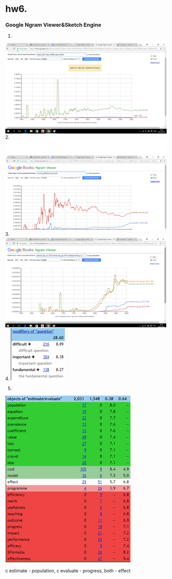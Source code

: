# hw6.
### Google Ngram Viewer&amp;Sketch Engine
1.
![](https://github.com/gurinaarina/hw6./blob/master/paint1.png)
2. 
![](https://github.com/gurinaarina/hw6./blob/master/paint.2.png)
3. 
![](https://github.com/gurinaarina/hw6./blob/master/paint3.png)
4. 
![](https://github.com/gurinaarina/hw6./blob/master/paint4.png)

5. 
![](https://github.com/gurinaarina/hw6./blob/master/paint5.png)

c estimate - population, c evaluate - progress, both - effect
